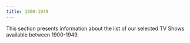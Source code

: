 ```yaml
---
title: 1900-1949
---
```


This section presents information about the list of our selected TV Shows available between 1900-1949.